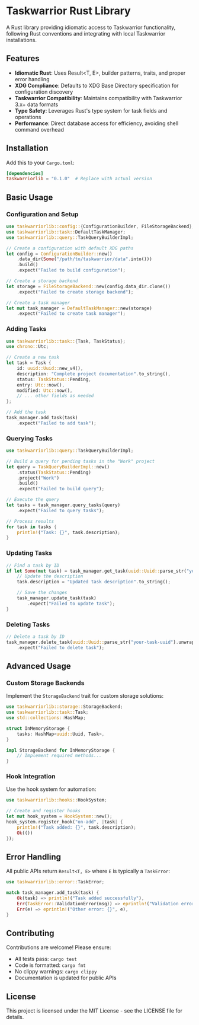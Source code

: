 # Taskwarrior Rust Library

A Rust library providing idiomatic access to Taskwarrior functionality, following Rust conventions and integrating with local Taskwarrior installations.

## Features

- **Idiomatic Rust**: Uses Result<T, E>, builder patterns, traits, and proper error handling
- **XDG Compliance**: Defaults to XDG Base Directory specification for configuration discovery
- **Taskwarrior Compatibility**: Maintains compatibility with Taskwarrior 3.x+ data formats
- **Type Safety**: Leverages Rust's type system for task fields and operations
- **Performance**: Direct database access for efficiency, avoiding shell command overhead

## Installation

Add this to your `Cargo.toml`:

```toml
[dependencies]
taskwarriorlib = "0.1.0"  # Replace with actual version
```

## Basic Usage

### Configuration and Setup

```rust
use taskwarriorlib::config::{ConfigurationBuilder, FileStorageBackend};
use taskwarriorlib::task::DefaultTaskManager;
use taskwarriorlib::query::TaskQueryBuilderImpl;

// Create a configuration with default XDG paths
let config = ConfigurationBuilder::new()
    .data_dir(Some("/path/to/taskwarrior/data".into()))
    .build()
    .expect("Failed to build configuration");

// Create a storage backend
let storage = FileStorageBackend::new(config.data_dir.clone())
    .expect("Failed to create storage backend");

// Create a task manager
let mut task_manager = DefaultTaskManager::new(storage)
    .expect("Failed to create task manager");
```

### Adding Tasks

```rust
use taskwarriorlib::task::{Task, TaskStatus};
use chrono::Utc;

// Create a new task
let task = Task {
    id: uuid::Uuid::new_v4(),
    description: "Complete project documentation".to_string(),
    status: TaskStatus::Pending,
    entry: Utc::now(),
    modified: Utc::now(),
    // ... other fields as needed
};

// Add the task
task_manager.add_task(task)
    .expect("Failed to add task");
```

### Querying Tasks

```rust
use taskwarriorlib::query::TaskQueryBuilderImpl;

// Build a query for pending tasks in the "Work" project
let query = TaskQueryBuilderImpl::new()
    .status(TaskStatus::Pending)
    .project("Work")
    .build()
    .expect("Failed to build query");

// Execute the query
let tasks = task_manager.query_tasks(query)
    .expect("Failed to query tasks");

// Process results
for task in tasks {
    println!("Task: {}", task.description);
}
```

### Updating Tasks

```rust
// Find a task by ID
if let Some(mut task) = task_manager.get_task(uuid::Uuid::parse_str("your-task-uuid").unwrap()) {
    // Update the description
    task.description = "Updated task description".to_string();

    // Save the changes
    task_manager.update_task(task)
        .expect("Failed to update task");
}
```

### Deleting Tasks

```rust
// Delete a task by ID
task_manager.delete_task(uuid::Uuid::parse_str("your-task-uuid").unwrap())
    .expect("Failed to delete task");
```

## Advanced Usage

### Custom Storage Backends

Implement the `StorageBackend` trait for custom storage solutions:

```rust
use taskwarriorlib::storage::StorageBackend;
use taskwarriorlib::task::Task;
use std::collections::HashMap;

struct InMemoryStorage {
    tasks: HashMap<uuid::Uuid, Task>,
}

impl StorageBackend for InMemoryStorage {
    // Implement required methods...
}
```

### Hook Integration

Use the hook system for automation:

```rust
use taskwarriorlib::hooks::HookSystem;

// Create and register hooks
let mut hook_system = HookSystem::new();
hook_system.register_hook("on-add", |task| {
    println!("Task added: {}", task.description);
    Ok(())
});
```

## Error Handling

All public APIs return `Result<T, E>` where `E` is typically a `TaskError`:

```rust
use taskwarriorlib::error::TaskError;

match task_manager.add_task(task) {
    Ok(task) => println!("Task added successfully"),
    Err(TaskError::ValidationError(msg)) => eprintln!("Validation error: {}", msg),
    Err(e) => eprintln!("Other error: {}", e),
}
```

## Contributing

Contributions are welcome! Please ensure:

- All tests pass: `cargo test`
- Code is formatted: `cargo fmt`
- No clippy warnings: `cargo clippy`
- Documentation is updated for public APIs

## License

This project is licensed under the MIT License - see the LICENSE file for details.
